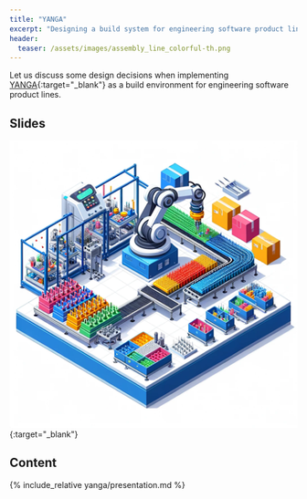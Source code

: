 ```yaml
---
title: "YANGA"
excerpt: "Designing a build system for engineering software product lines."
header:
  teaser: /assets/images/assembly_line_colorful-th.png
---
```


Let us discuss some design decisions when implementing [YANGA](https://github.com/cuinixam/yanga){:target="_blank"} as a build environment
for engineering software product lines.

## Slides

[<img src="/assets/images/assembly_line_colorful-th.png">](/presentations/yanga/presentation.html){:target="_blank"}

## Content

{% include_relative yanga/presentation.md %}
